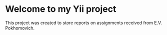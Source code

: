 # Welcome to my Yii project
This project was created to store reports on assignments received from E.V. Pokhomovich.
